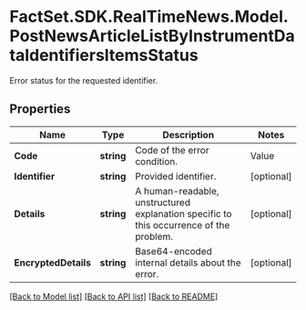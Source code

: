 # FactSet.SDK.RealTimeNews.Model.PostNewsArticleListByInstrumentDataIdentifiersItemsStatus
Error status for the requested identifier.

## Properties

Name | Type | Description | Notes
------------ | ------------- | ------------- | -------------
**Code** | **string** | Code of the error condition. | Value | Description | | - -- | - -- | | none | No error. | | parameter | The provided identifier does not refer to a valid instrument level identifier. | | entitlement | Not entitled to see data for the identifier. | | identifierMapping | Unable to resolve the provided identifier. |   | [optional] 
**Identifier** | **string** | Provided identifier. | [optional] 
**Details** | **string** | A human-readable, unstructured explanation specific to this occurrence of the problem. | [optional] 
**EncryptedDetails** | **string** | Base64-encoded internal details about the error. | [optional] 

[[Back to Model list]](../README.md#documentation-for-models) [[Back to API list]](../README.md#documentation-for-api-endpoints) [[Back to README]](../README.md)

